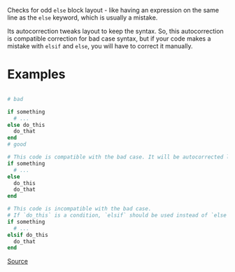 
Checks for odd `else` block layout - like
having an expression on the same line as the `else` keyword,
which is usually a mistake.

Its autocorrection tweaks layout to keep the syntax. So, this autocorrection
is compatible correction for bad case syntax, but if your code makes a mistake
with `elsif` and `else`, you will have to correct it manually.

# Examples

```ruby

# bad

if something
  # ...
else do_this
  do_that
end
# good

# This code is compatible with the bad case. It will be autocorrected like this.
if something
  # ...
else
  do_this
  do_that
end

# This code is incompatible with the bad case.
# If `do_this` is a condition, `elsif` should be used instead of `else`.
if something
  # ...
elsif do_this
  do_that
end
```

[Source](http://www.rubydoc.info/gems/rubocop/RuboCop/Cop/Lint/ElseLayout)